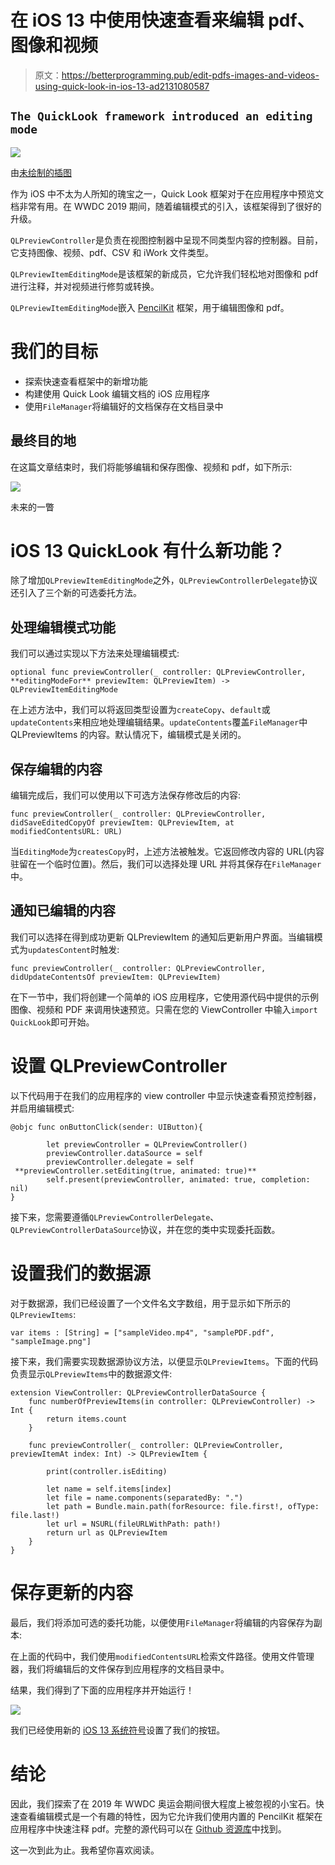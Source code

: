 # 在 iOS 13 中使用快速查看来编辑 pdf、图像和视频

> 原文：<https://betterprogramming.pub/edit-pdfs-images-and-videos-using-quick-look-in-ios-13-ad2131080587>

## `The QuickLook framework introduced an editing mode`

![](img/1d6efe58b06d539ccf3e06591b310395.png)

由[未绘制的插图](https://undraw.co/search)

作为 iOS 中不太为人所知的瑰宝之一，Quick Look 框架对于在应用程序中预览文档非常有用。在 WWDC 2019 期间，随着编辑模式的引入，该框架得到了很好的升级。

`QLPreviewController`是负责在视图控制器中呈现不同类型内容的控制器。目前，它支持图像、视频、pdf、CSV 和 iWork 文件类型。

`QLPreviewItemEditingMode`是该框架的新成员，它允许我们轻松地对图像和 pdf 进行注释，并对视频进行修剪或转换。

`QLPreviewItemEditingMode`嵌入 [PencilKit](https://medium.com/better-programming/an-introduction-to-pencilkit-in-ios-4d40aa62ba5b) 框架，用于编辑图像和 pdf。

# 我们的目标

*   探索快速查看框架中的新增功能
*   构建使用 Quick Look 编辑文档的 iOS 应用程序
*   使用`FileManager`将编辑好的文档保存在文档目录中

## 最终目的地

在这篇文章结束时，我们将能够编辑和保存图像、视频和 pdf，如下所示:

![](img/6444c4e41744a4ac4502a708bb2ea6a4.png)

未来的一瞥

# iOS 13 QuickLook 有什么新功能？

除了增加`QLPreviewItemEditingMode`之外，`QLPreviewControllerDelegate`协议还引入了三个新的可选委托方法。

## 处理编辑模式功能

我们可以通过实现以下方法来处理编辑模式:

```
optional func previewController(_ controller: QLPreviewController, **editingModeFor** previewItem: QLPreviewItem) -> QLPreviewItemEditingMode
```

在上述方法中，我们可以将返回类型设置为`createCopy`、`default`或`updateContents`来相应地处理编辑结果。`updateContents`覆盖`FileManager`中 QLPreviewItems 的内容。默认情况下，编辑模式是关闭的。

## 保存编辑的内容

编辑完成后，我们可以使用以下可选方法保存修改后的内容:

```
func previewController(_ controller: QLPreviewController, didSaveEditedCopyOf previewItem: QLPreviewItem, at modifiedContentsURL: URL)
```

当`EditingMode`为`createsCopy`时，上述方法被触发。它返回修改内容的 URL(内容驻留在一个临时位置)。然后，我们可以选择处理 URL 并将其保存在`FileManager`中。

## 通知已编辑的内容

我们可以选择在得到成功更新 QLPreviewItem 的通知后更新用户界面。当编辑模式为`updatesContent`时触发:

```
func previewController(_ controller: QLPreviewController, didUpdateContentsOf previewItem: QLPreviewItem)
```

在下一节中，我们将创建一个简单的 iOS 应用程序，它使用源代码中提供的示例图像、视频和 PDF 来调用快速预览。只需在您的 ViewController 中输入`import QuickLook`即可开始。

# 设置 QLPreviewController

以下代码用于在我们的应用程序的 view controller 中显示快速查看预览控制器，并启用编辑模式:

```
@objc func onButtonClick(sender: UIButton){

        let previewController = QLPreviewController()
        previewController.dataSource = self
        previewController.delegate = self
 **previewController.setEditing(true, animated: true)**
        self.present(previewController, animated: true, completion: nil)
}
```

接下来，您需要遵循`QLPreviewControllerDelegate`、`QLPreviewControllerDataSource`协议，并在您的类中实现委托函数。

# 设置我们的数据源

对于数据源，我们已经设置了一个文件名文字数组，用于显示如下所示的`QLPreviewItems`:

```
var items : [String] = ["sampleVideo.mp4", "samplePDF.pdf", "sampleImage.png"]
```

接下来，我们需要实现数据源协议方法，以便显示`QLPreviewItems`。下面的代码负责显示`QLPreviewItems`中的数据源文件:

```
extension ViewController: QLPreviewControllerDataSource {
    func numberOfPreviewItems(in controller: QLPreviewController) -> Int {
        return items.count
    }

    func previewController(_ controller: QLPreviewController, previewItemAt index: Int) -> QLPreviewItem {

        print(controller.isEditing)

        let name = self.items[index]
        let file = name.components(separatedBy: ".")
        let path = Bundle.main.path(forResource: file.first!, ofType: file.last!)
        let url = NSURL(fileURLWithPath: path!)
        return url as QLPreviewItem
    }
}
```

# 保存更新的内容

最后，我们将添加可选的委托功能，以便使用`FileManager`将编辑的内容保存为副本:

在上面的代码中，我们使用`modifiedContentsURL`检索文件路径。使用文件管理器，我们将编辑后的文件保存到应用程序的文档目录中。

结果，我们得到了下面的应用程序并开始运行！

![](img/022f86cfb4e277154117cd6e817065a9.png)

我们已经使用新的 [iOS 13 系统符号](https://medium.com/better-programming/ios-13-context-menus-and-sf-symbols-a03b032fe330)设置了我们的按钮。

# 结论

因此，我们探索了在 2019 年 WWDC 奥运会期间很大程度上被忽视的小宝石。快速查看编辑模式是一个有趣的特性，因为它允许我们使用内置的 PencilKit 框架在应用程序中快速注释 pdf。完整的源代码可以在 [Github 资源库](https://github.com/anupamchugh/iowncode/tree/master/iOS13QuickLook)中找到。

这一次到此为止。我希望你喜欢阅读。